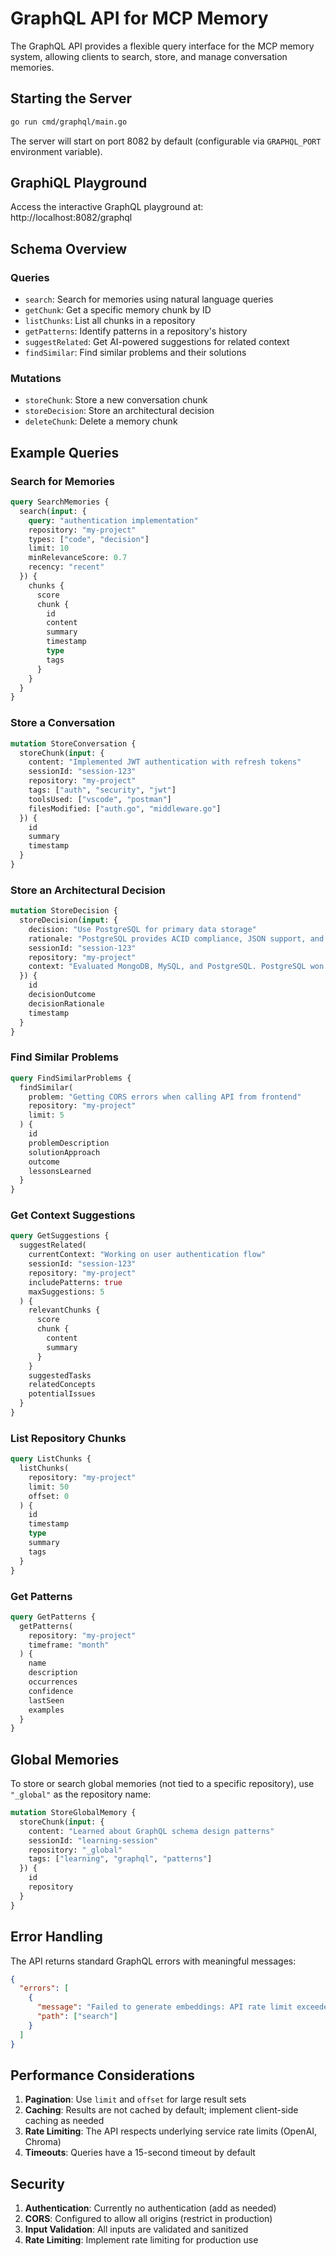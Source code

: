 # GraphQL API for MCP Memory

The GraphQL API provides a flexible query interface for the MCP memory system, allowing clients to search, store, and manage conversation memories.

## Starting the Server

```bash
go run cmd/graphql/main.go
```

The server will start on port 8082 by default (configurable via `GRAPHQL_PORT` environment variable).

## GraphiQL Playground

Access the interactive GraphQL playground at: http://localhost:8082/graphql

## Schema Overview

### Queries

- `search`: Search for memories using natural language queries
- `getChunk`: Get a specific memory chunk by ID
- `listChunks`: List all chunks in a repository
- `getPatterns`: Identify patterns in a repository's history
- `suggestRelated`: Get AI-powered suggestions for related context
- `findSimilar`: Find similar problems and their solutions

### Mutations

- `storeChunk`: Store a new conversation chunk
- `storeDecision`: Store an architectural decision
- `deleteChunk`: Delete a memory chunk

## Example Queries

### Search for Memories

```graphql
query SearchMemories {
  search(input: {
    query: "authentication implementation"
    repository: "my-project"
    types: ["code", "decision"]
    limit: 10
    minRelevanceScore: 0.7
    recency: "recent"
  }) {
    chunks {
      score
      chunk {
        id
        content
        summary
        timestamp
        type
        tags
      }
    }
  }
}
```

### Store a Conversation

```graphql
mutation StoreConversation {
  storeChunk(input: {
    content: "Implemented JWT authentication with refresh tokens"
    sessionId: "session-123"
    repository: "my-project"
    tags: ["auth", "security", "jwt"]
    toolsUsed: ["vscode", "postman"]
    filesModified: ["auth.go", "middleware.go"]
  }) {
    id
    summary
    timestamp
  }
}
```

### Store an Architectural Decision

```graphql
mutation StoreDecision {
  storeDecision(input: {
    decision: "Use PostgreSQL for primary data storage"
    rationale: "PostgreSQL provides ACID compliance, JSON support, and excellent performance for our use case"
    sessionId: "session-123"
    repository: "my-project"
    context: "Evaluated MongoDB, MySQL, and PostgreSQL. PostgreSQL won due to its feature set and team expertise."
  }) {
    id
    decisionOutcome
    decisionRationale
    timestamp
  }
}
```

### Find Similar Problems

```graphql
query FindSimilarProblems {
  findSimilar(
    problem: "Getting CORS errors when calling API from frontend"
    repository: "my-project"
    limit: 5
  ) {
    id
    problemDescription
    solutionApproach
    outcome
    lessonsLearned
  }
}
```

### Get Context Suggestions

```graphql
query GetSuggestions {
  suggestRelated(
    currentContext: "Working on user authentication flow"
    sessionId: "session-123"
    repository: "my-project"
    includePatterns: true
    maxSuggestions: 5
  ) {
    relevantChunks {
      score
      chunk {
        content
        summary
      }
    }
    suggestedTasks
    relatedConcepts
    potentialIssues
  }
}
```

### List Repository Chunks

```graphql
query ListChunks {
  listChunks(
    repository: "my-project"
    limit: 50
    offset: 0
  ) {
    id
    timestamp
    type
    summary
    tags
  }
}
```

### Get Patterns

```graphql
query GetPatterns {
  getPatterns(
    repository: "my-project"
    timeframe: "month"
  ) {
    name
    description
    occurrences
    confidence
    lastSeen
    examples
  }
}
```

## Global Memories

To store or search global memories (not tied to a specific repository), use `"_global"` as the repository name:

```graphql
mutation StoreGlobalMemory {
  storeChunk(input: {
    content: "Learned about GraphQL schema design patterns"
    sessionId: "learning-session"
    repository: "_global"
    tags: ["learning", "graphql", "patterns"]
  }) {
    id
    repository
  }
}
```

## Error Handling

The API returns standard GraphQL errors with meaningful messages:

```json
{
  "errors": [
    {
      "message": "Failed to generate embeddings: API rate limit exceeded",
      "path": ["search"]
    }
  ]
}
```

## Performance Considerations

1. **Pagination**: Use `limit` and `offset` for large result sets
2. **Caching**: Results are not cached by default; implement client-side caching as needed
3. **Rate Limiting**: The API respects underlying service rate limits (OpenAI, Chroma)
4. **Timeouts**: Queries have a 15-second timeout by default

## Security

1. **Authentication**: Currently no authentication (add as needed)
2. **CORS**: Configured to allow all origins (restrict in production)
3. **Input Validation**: All inputs are validated and sanitized
4. **Rate Limiting**: Implement rate limiting for production use